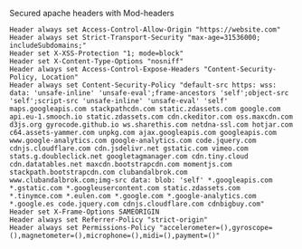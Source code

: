 Secured apache headers with Mod-headers
    
    Header always set Access-Control-Allow-Origin "https://website.com"
    Header always set Strict-Transport-Security "max-age=31536000; includeSubdomains;"
    Header set X-XSS-Protection "1; mode=block"
    Header set X-Content-Type-Options "nosniff"
    Header always set Access-Control-Expose-Headers "Content-Security-Policy, Location"
    Header always set Content-Security-Policy "default-src https: wss: data: 'unsafe-inline' 'unsafe-eval';frame-ancestors 'self';object-src 'self';script-src 'unsafe-inline' 'unsafe-eval' 'self' maps.googleapis.com stackpathcdn.com static.zdassets.com google.com api.eu-1.smooch.io static.zdassets.com cdn.ckeditor.com oss.maxcdn.com d3js.org gyrocode.github.io ws.sharethis.com netdna-ssl.com hotjar.com c64.assets-yammer.com unpkg.com ajax.googleapis.com googleapis.com www.google-analytics.com google-analytics.com code.jquery.com cdnjs.cloudflare.com cdn.jsdelivr.net gstatic.com vimeo.com stats.g.doubleclick.net googletagmanager.com cdn.tiny.cloud cdn.datatables.net maxcdn.bootstrapcdn.com momentjs.com stackpath.bootstrapcdn.com clubandalbrok.com www.clubandalbrok.com;img-src data: blob: 'self' *.googleapis.com *.gstatic.com *.googleusercontent.com static.zdassets.com *.tinymce.com *.eulen.com *.google.com *.google-analytics.com *.google.es code.jquery.com cdnjs.cloudflare.com cdnbigbuy.com"
    Header set X-Frame-Options SAMEORIGIN
    Header always set Referrer-Policy "strict-origin"
    Header always set Permissions-Policy "accelerometer=(),gyroscope=(),magnetometer=(),microphone=(),midi=(),payment=()"
